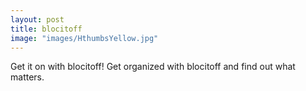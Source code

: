 ```yaml
---
layout: post
title: blocitoff
image: "images/HthumbsYellow.jpg"
---
```

Get it on with blocitoff!
Get organized with blocitoff and find out what matters.